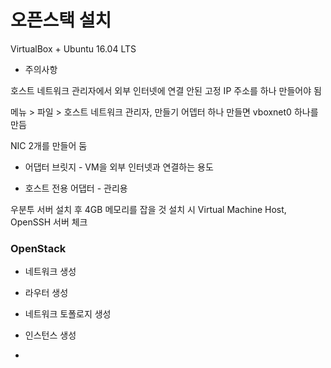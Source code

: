 # 오픈스택 설치

VirtualBox + Ubuntu 16.04 LTS

* 주의사항

호스트 네트워크 관리자에서 외부 인터넷에 연결 안된 고정 IP 주소를 하나 만들어야 됨

메뉴 > 파일 > 호스트 네트워크 관리자, 만들기
어뎁터 하나 만들면
vboxnet0 하나를 만듬

NIC 2개를 만들어 둠

* 어댑터 브릿지 - VM을 외부 인터넷과 연결하는 용도

* 호스트 전용 어댑터 - 관리용

우분투 서버 설치 후 4GB 메모리를 잡을 것
설치 시 Virtual Machine Host, OpenSSH 서버 체크

### OpenStack

* 네트워크 생성

* 라우터 생성

* 네트워크 토폴로지 생성

* 인스턴스 생성

* 


